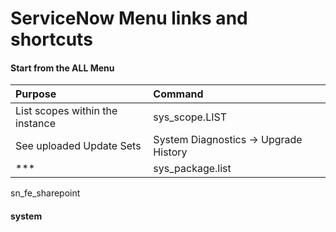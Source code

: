 # ServiceNow Menu links and shortcuts


####  Start from the ALL Menu
|Purpose    | Command  |
|:-----------|:----------|
|List scopes within the instance  |   sys_scope.LIST|
|See uploaded Update Sets |  System Diagnostics -> Upgrade History |
|*** | sys_package.list |


sn_fe_sharepoint



#### system


